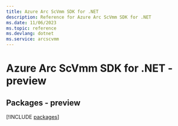 ```yaml
---
title: Azure Arc ScVmm SDK for .NET
description: Reference for Azure Arc ScVmm SDK for .NET
ms.date: 11/06/2023
ms.topic: reference
ms.devlang: dotnet
ms.service: arcscvmm
---
```

# Azure Arc ScVmm SDK for .NET - preview
## Packages - preview
[!INCLUDE [packages](arc-scvmm-index.md)]